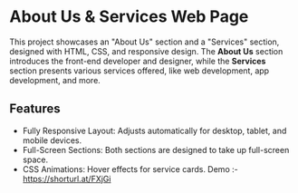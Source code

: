 # About Us & Services Web Page
This project showcases an "About Us" section and a "Services" section, designed with HTML, CSS, and responsive design. The **About Us** section introduces the front-end developer and designer, while the **Services** section presents various services offered, like web development, app development, and more.

## Features
- Fully Responsive Layout: Adjusts automatically for desktop, tablet, and mobile devices.
- Full-Screen Sections: Both sections are designed to take up full-screen space.
- CSS Animations: Hover effects for service cards.
  Demo :- https://shorturl.at/FXjGi

